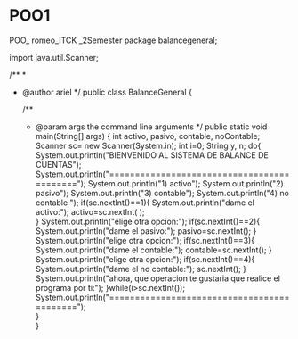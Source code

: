 # POO1
POO_ romeo_ITCK _2Semester
package balancegeneral;

import java.util.Scanner;

/**
 *
 * @author ariel
 */
public class BalanceGeneral {

    /**
     * @param args the command line arguments
     */
    public static void main(String[] args) {
        int activo, pasivo, contable, noContable;
        Scanner sc= new Scanner(System.in);
        int i=0;
        String y, n;
        do{
            System.out.println("BIENVENIDO AL SISTEMA DE BALANCE DE CUENTAS");
            System.out.println("===========================================");
            System.out.println("1) activo");
            System.out.println("2) pasivo");
            System.out.println("3) contable");
            System.out.println("4) no contable ");
            if(sc.nextInt()==1){
                System.out.println("dame el activo:");
                activo=sc.nextInt( );        
            }
            System.out.println("elige otra opcion:");
            if(sc.nextInt()==2){
                System.out.println("dame el pasivo:");
                pasivo=sc.nextInt();
            }
            System.out.println("elige otra opcion:");
            if(sc.nextInt()==3){
                System.out.println("dame el contable:");
                contable=sc.nextInt();
            }
            System.out.println("elige otra opcion:");
            if(sc.nextInt()==4){
                System.out.println("dame el no contable:");
                sc.nextInt();
            }
            System.out.println("ahora, que operacion te gustaria que realice el programa por ti:");
        }while(i>sc.nextInt());
        System.out.println("===========================================");    
    }   
}
   
